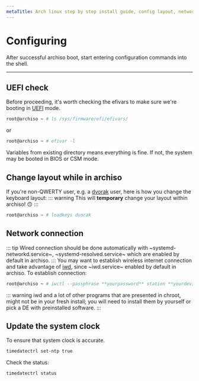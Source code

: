 ```yaml
---
metaTitle: Arch linux step by step install guide, config layout, network-connection clock timedatectrl uefi, dvorak layout, archlinux archiso.
---
```


# Configuring
<a id="configuring"></a>
After successful archiso boot, start entering configuration commands into the shell.
___

## UEFI check
<a id="UEFI"></a>
Before proceeding, it's worth checking the efivars to make sure we're booting in [UEFI](https://wiki.archlinux.org/index.php/Unified_Extensible_Firmware_Interface) mode.
```sh
root@archiso ~ # ls /sys/firmware/efi/efivars/
```
or
```sh
root@archiso ~ # efivar -l
```
Variables from existing directory means everything is fine. If not, the system may be booted in BIOS or CSM mode.

## Change layout while in archiso
<a id="changing-layout"></a>
If you're non-QWERTY user, e.g. a [dvorak](https://wiki.archlinux.org/index.php/Dvorak) user, here is how you change the keyboard layout:
::: warning
This will **temporary** change your layout within archiso! :upside_down_face:
:::
```sh
root@archiso ~ # loadkeys dvorak
```

## Network connection
<a id="network-connection"></a>
::: tip
Wired connection should be done automatically with ~systemd-networkd.service~, ~systemd-resolved.service~ which are enabled by default in archiso.
:::
You may want to establish wireless internet connection and take advantage of [iwd](https://wiki.archlinux.org/index.php/Iwd), since ~iwd.service~ enabled by default in archiso.
To establish connection:
```sh
root@archiso ~ # iwctl --passphrase **yourpassword** station **yourdevice** connect **yourSSID**
```
::: warning
iwd and a lot of other programs that are presented in chroot, might not be in your fresh install;
you will need to install them by yourself or pick a DE with preinstalled software.
:::


## Update the system clock
<a id="system-clock"></a>
To ensure that system clock is accurate.
```sh
timedatectrl set-ntp true
```
Check the status:
```sh
timedatectrl status
```
